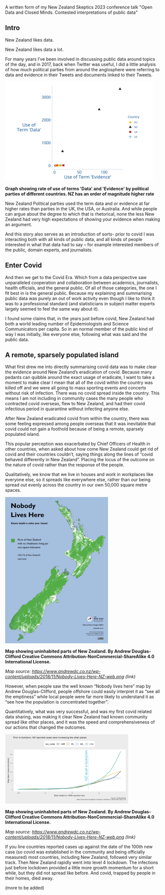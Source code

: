 A written form of my New Zealand Skeptics 2023 conference talk "Open Data and Closed Minds. Contested interpretations of public data"

## Intro

New Zealand likes data. 

New Zealand likes data a lot.

For many years I’ve been involved in discussing public data around topics of the day, and in 2017, back when Twitter was useful, I did a little analysis of how much political parties from around the anglosphere were referring to data and evidence in their Tweets and documents linked to their Tweets.

<img src="images/dataEv.png" alt="NZ political parties refer to data and evidence a lot" width="481" height="320">

**Graph showing rate of use of terms 'Data' and 'Evidence' by political parties of different countries. NZ has an order of magnitude higher rate**

New Zealand Political parties used the term data and or evidence at far higher rates than parties in the UK, the USA, or Australia. And while people can argue about the degree to which that is rhetorical, none the less New Zealand had very high expectations of showing your evidence when making an argument. 

And this story also serves as an introduction of sorts- prior to covid I was interacting both with all kinds of public data, and all kinds of people interested in what that data had to say – for example interested members of the public, domain experts, and journalists.

## Enter Covid

And then we get to the Covid Era. Which from a data perspective saw unparalleled cooperation and collaboration between academics, journalists, health officials, and the general public. Of all of those categories, the one I fit best in is the general public. Because my explaining and summarising public data was purely an out of work activity even though I like to think it was to a professional standard (and statisticians in subject matter experts largely seemed to feel the same way about it).

I found some claims that, in the years just before covid, New Zealand had both a world leading number of Epidemiologists and Science Communicators per capita. So in an normal member of the public kind of way I was initially, like everyone else, following what was said and the public data.

## A remote, sparsely populated island

What first drew me into directly summarising covid data was to make clear the evidence around New Zealand’s eradication of covid. Because many pedants can quibble around the exact usage of eradicate, I want to take a moment to make clear I mean that all of the covid within the country was killed off and we were all going to mass sporting events and concerts without risk of infection. There was no covid spread inside the country. This means I am not including in community cases the many people who contracted covid overseas, flew to New Zealand, and had their covid infectious period in quarantine without infecting anyone else.

After New Zealand eradicated covid from within the country, there was some feeling expressed among people overseas that it was inevitable that covid could not gain a foothold because of being a remote, sparsely populated island. 

This popular perception was exacerbated by Chief Officers of Health in other countries, when asked about how come New Zealand could get rid of covid and their countries couldn’t, saying things along the lines of  “covid behaved differently in New Zealand”. Placing the locus of the outcome on the nature of covid rather than the response of the people.

Qualitatively, we know that we live in houses and work in workplaces like everyone else, so it spreads like everywhere else, rather than our being spread out evenly across the country in our own 50,000 square metre spaces.

<img src="images/Nobody-Lives-Here-NZ-web.png" alt="Where nobody lives" width="334" height="473">

**Map showing uninhabited parts of New Zealand. By Andrew Douglas-Clifford Creative Commons Attribution-NonCommercial-ShareAlike 4.0 International License.**

*Map source: https://www.andrewdc.co.nz/wp-content/uploads/2018/11/Nobody-Lives-Here-NZ-web.png (link)*

However, when people saw the well known “Nobody lives here” map by Andrew Douglas-Clifford, people offshore could easily interpret it as “see all the emptiness” while local people were far more likely to understand it as “see how the population is concentrated together”.

Quantitatively, what was very successful, and was my first covid related data sharing, was making it clear New Zealand had known community spread like other places, and it was the speed and comprehensiveness of our actions that changed the outcomes.

<img src="images/casegrowth.png" alt="Initial start of covid was at the same rate" width="400" height="225">

**Map showing uninhabited parts of New Zealand. By Andrew Douglas-Clifford Creative Commons Attribution-NonCommercial-ShareAlike 4.0 International License.**

*Map source: https://www.andrewdc.co.nz/wp-content/uploads/2018/11/Nobody-Lives-Here-NZ-web.png (link)*


If you line countries reported cases up against the date of the 100th new case (so covid was established in the community and being officially measured) most countries, including New Zealand, followed  very similar track. Then New Zealand rapidly went into level 4 lockdown. The infections just before lockdown provided a little more growth momentum for a short while, but they did not spread like before. And covid, trapped by people in their homes, died away.

(more to be added)
